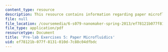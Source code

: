 ```yaml
---
content_type: resource
description: This resource contains information regarding paper microfluidics.
file: null
file_location: /coursemedia/6-s079-nanomaker-spring-2013/ef78121b077f8131010d7c88c04dfbdc_MIT6_S079S13_prelab05.pdf
file_type: application/pdf
resourcetype: Document
title: 'Pre-lab Exercises 5: Paper Microfluidics'
uid: ef78121b-077f-8131-010d-7c88c04dfbdc
---
```

